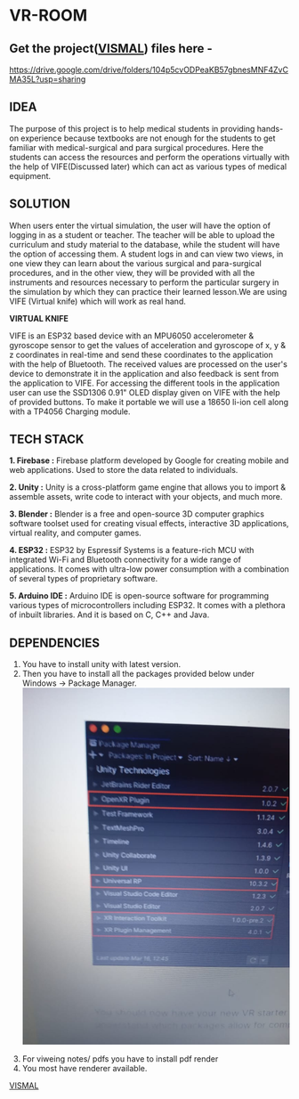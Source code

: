 # VR-ROOM


## **Get the project([VISMAL](https://drive.google.com/drive/folders/104p5cvODPeaKB57gbnesMNF4ZvCMA35L?usp=sharing)) files here -**
https://drive.google.com/drive/folders/104p5cvODPeaKB57gbnesMNF4ZvCMA35L?usp=sharing


## **IDEA**


The purpose of this project is to help medical students in providing hands-on experience because textbooks are not enough for the students to get familiar with medical-surgical and para surgical procedures. Here the students can access the resources and perform the operations virtually with the help of VIFE(Discussed later) which can act as various types of medical equipment. 


## **SOLUTION**


When users enter the virtual simulation, the user will have the option of logging in as a student or teacher. The teacher will be able to upload the curriculum and study material to the database, while the student will have the option of accessing them. A student logs in and can view two views, in one view they can learn about the various surgical and para-surgical procedures, and in the other view, they will be provided with all the instruments and resources necessary to perform the particular surgery in the simulation by which they can practice their learned lesson.We are using VIFE (Virtual knife) which will work as real hand.

**VIRTUAL KNIFE**


VIFE is an ESP32 based device with an MPU6050 accelerometer & gyroscope sensor to get the values of acceleration and gyroscope of x, y & z coordinates in real-time and send these coordinates to the application with the help of Bluetooth. The received values are processed on the user's device to demonstrate it in the application and also feedback is sent from the application to VIFE. For accessing the different tools in the application user can use the SSD1306 0.91" OLED display given on VIFE with the help of provided buttons. To make it portable we will use a 18650 li-ion cell along with a TP4056 Charging module. 

## **TECH STACK**

**1. Firebase :** Firebase platform developed by Google for creating mobile and web applications. Used to store the data related to individuals.

**2. Unity :** Unity is a cross-platform game engine that allows you to import & assemble assets, write code to interact with your objects, and much more.

**3. Blender :** Blender is a free and open-source 3D computer graphics software toolset used for creating visual effects, interactive 3D applications, virtual reality, and computer games.

**4. ESP32 :** ESP32 by Espressif Systems is a feature-rich MCU with integrated Wi-Fi and Bluetooth connectivity for a wide range of applications. It comes with ultra-low power consumption with a combination of several types of proprietary software.

**5. Arduino IDE :** Arduino IDE is open-source software for programming various types of microcontrollers including ESP32. It comes with a plethora of inbuilt libraries. And it is based on C, C++ and Java.


## **DEPENDENCIES**
1. You have to install unity with latest version.
2. Then you have to install all the packages provided below under Windows -> Package Manager.
<img src="https://github.com/m0hit-kumar/VR-ROOM/blob/main/images/78374029-9af5-47bf-9c86-5ed191e94289.jpg" alt="7sakshi7" /> </p>
3. For viweing notes/ pdfs you have to install pdf render 
4. You most have renderer available.

[VISMAL](https://drive.google.com/drive/folders/104p5cvODPeaKB57gbnesMNF4ZvCMA35L?usp=sharing)




